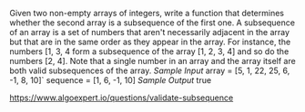 Given two non-empty arrays of integers, write a function that determines whether the second array is a subsequence of the first one.
A subsequence of an array is a set of numbers that aren't necessarily adjacent in the array but that are in the same order as they appear in the array.
For instance, the numbers  [1, 3, 4  form a subsequence of the array [1, 2, 3, 4] and so do the numbers [2, 4].
Note that a single number in an array and the array itself are both valid subsequences of the array.
*Sample Input*
array = [5, 1, 22, 25, 6, -1, 8, 10]`
sequence = [1, 6, -1, 10]
*Sample Output*
true


https://www.algoexpert.io/questions/validate-subsequence
